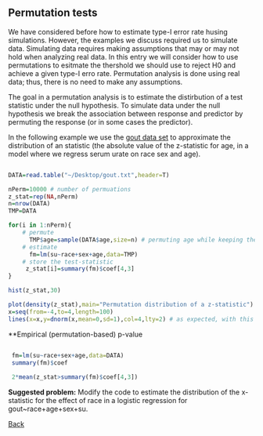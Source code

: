 ## Permutation tests

We have considered before how to estimate type-I error rate husing simulations. However, the examples we discuss required us to simulate data. Simulating data requires making assumptions that may or may not hold when analyzing real data. In this entry we will consider how to use permutations to esitmate the thershold we should use to reject H0 and achieve a given type-I erro rate. Permutation analysis is done using real data; thus, there is no need to make any assumptions.

The goal in a permutation analysis is to estimate the distirbution of a test statistic under the null hypothesis. To simulate data under the null hypothesis we break the association between response and predictor by permuting the response (or in some cases the predictor). 

In the following example we use the [gout data set]() to approximate the distribution of an statistic (the absolute value of the z-statistic for age, in a model where we regress serum urate on race sex and age).

```r

DATA=read.table("~/Desktop/gout.txt",header=T)

nPerm=10000 # number of permuations
z_stat=rep(NA,nPerm)
n=nrow(DATA)
TMP=DATA

for(i in 1:nPerm){
	# permute
	  TMP$age=sample(DATA$age,size=n) # permuting age while keeping the other variables un-touched.
	# estimate
	  fm=lm(su~race+sex+age,data=TMP)	  
	# store the test-statistic
	 z_stat[i]=summary(fm)$coef[4,3]
}

hist(z_stat,30)

plot(density(z_stat),main="Permutation distribution of a z-statistic")
x=seq(from=-4,to=4,length=100)
lines(x=x,y=dnorm(x,mean=0,sd=1),col=4,lty=2) # as expected, with this sample size, the z-statistic follows approximately a N(0,1)

```

**Empirical (permutation-based) p-value
```r

 fm=lm(su~race+sex+age,data=DATA)
 summary(fm)$coef
 
 2*mean(z_stat>summary(fm)$coef[4,3])
```



**Suggested problem:** Modify the code to estimate the distribution of the x-statistic for the effect of race
in a logistic regression for gout~race+age+sex+su.


[Back](https://github.com/gdlc/STAT_COMP/)
